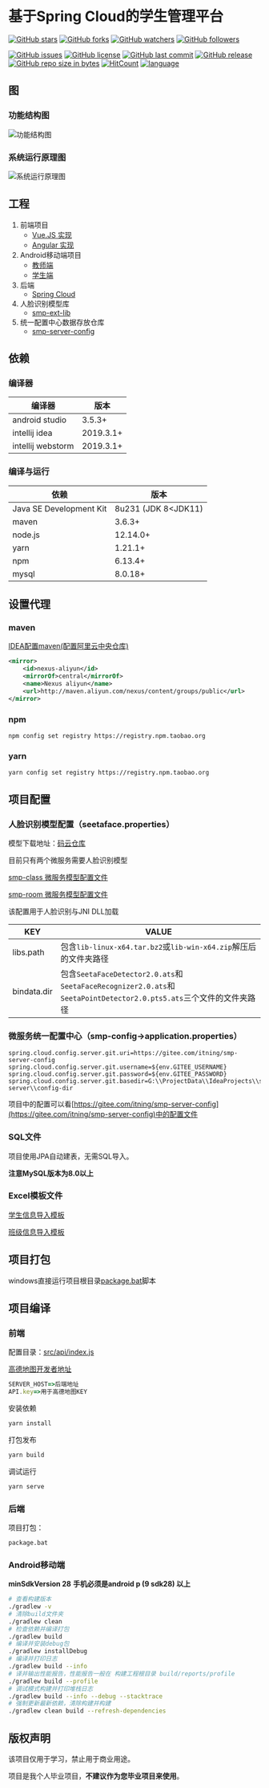 # 基于Spring Cloud的学生管理平台

[![GitHub stars](https://img.shields.io/github/stars/itning/smp-server.svg?style=social&label=Stars)](https://github.com/itning/smp-server/stargazers)
[![GitHub forks](https://img.shields.io/github/forks/itning/smp-server.svg?style=social&label=Fork)](https://github.com/itning/smp-server/network/members)
[![GitHub watchers](https://img.shields.io/github/watchers/itning/smp-server.svg?style=social&label=Watch)](https://github.com/itning/smp-server/watchers)
[![GitHub followers](https://img.shields.io/github/followers/itning.svg?style=social&label=Follow)](https://github.com/itning?tab=followers)

[![GitHub issues](https://img.shields.io/github/issues/itning/smp-server.svg)](https://github.com/itning/smp-server/issues)
[![GitHub license](https://img.shields.io/github/license/itning/smp-server.svg)](https://github.com/itning/smp-server/blob/master/LICENSE)
[![GitHub last commit](https://img.shields.io/github/last-commit/itning/smp-server.svg)](https://github.com/itning/smp-server/commits)
[![GitHub release](https://img.shields.io/github/release/itning/smp-server.svg)](https://github.com/itning/smp-server/releases)
[![GitHub repo size in bytes](https://img.shields.io/github/repo-size/itning/smp-server.svg)](https://github.com/itning/smp-server)
[![HitCount](http://hits.dwyl.io/itning/smp-server.svg)](http://hits.dwyl.io/itning/smp-server)
[![language](https://img.shields.io/badge/language-JAVA-green.svg)](https://github.com/itning/smp-server)

## 图

### 功能结构图

![功能结构图](https://raw.githubusercontent.com/itning/smp-server/master/pic/image/functional-structure-diagram.png)

### 系统运行原理图

![系统运行原理图](https://raw.githubusercontent.com/itning/smp-server/master/pic/image/schematic-diagram-of-system-operation.png)

## 工程

1. 前端项目
   - [Vue.JS 实现](https://github.com/itning/smp-client)
   - [Angular 实现](https://github.com/itning/smp-client-angular)
2. Android移动端项目
   - [教师端](https://github.com/itning/smp-android-teacher)
   - [学生端](https://github.com/itning/smp-android)
3. 后端
   - [Spring Cloud](https://github.com/itning/smp-server)
4. 人脸识别模型库
   - [smp-ext-lib](https://gitee.com/itning/smp-ext-lib)
5. 统一配置中心数据存放仓库
   - [smp-server-config](https://gitee.com/itning/smp-server-config)

## 依赖

### 编译器

| 编译器            | 版本      |
| ----------------- | --------- |
| android studio    | 3.5.3+    |
| intellij idea     | 2019.3.1+ |
| intellij webstorm | 2019.3.1+ |

### 编译与运行

| 依赖                    | 版本                |
| ----------------------- | ------------------- |
| Java SE Development Kit | 8u231 (JDK 8<JDK11) |
| maven                   | 3.6.3+              |
| node.js                 | 12.14.0+            |
| yarn                    | 1.21.1+             |
| npm                     | 6.13.4+             |
| mysql                   | 8.0.18+             |

## 设置代理

### maven

[IDEA配置maven(配置阿里云中央仓库)](https://www.cnblogs.com/sword-successful/p/6408281.html)

```xml
<mirror>  
	<id>nexus-aliyun</id>  
	<mirrorOf>central</mirrorOf>    
	<name>Nexus aliyun</name>  
	<url>http://maven.aliyun.com/nexus/content/groups/public</url>  
</mirror> 
```

### npm

```shell
npm config set registry https://registry.npm.taobao.org
```

### yarn

```shell
yarn config set registry https://registry.npm.taobao.org
```

## 项目配置

### 人脸识别模型配置（seetaface.properties）

模型下载地址：[码云仓库](https://gitee.com/itning/smp-ext-lib)

目前只有两个微服务需要人脸识别模型

[smp-class 微服务模型配置文件](https://github.com/itning/smp-server/blob/master/smp-class/src/main/resources/seetaface.properties)

[smp-room 微服务模型配置文件](https://github.com/itning/smp-server/blob/master/smp-room/src/main/resources/seetaface.properties)

该配置用于人脸识别与JNI DLL加载

| KEY         | VALUE                                                        |
| ----------- | ------------------------------------------------------------ |
| libs.path   | 包含`lib-linux-x64.tar.bz2`或`lib-win-x64.zip`解压后的文件夹路径 |
| bindata.dir | 包含`SeetaFaceDetector2.0.ats`和`SeetaFaceRecognizer2.0.ats`和`SeetaPointDetector2.0.pts5.ats`三个文件的文件夹路径 |

### 微服务统一配置中心（smp-config->application.properties）

```properties
spring.cloud.config.server.git.uri=https://gitee.com/itning/smp-server-config
spring.cloud.config.server.git.username=${env.GITEE_USERNAME}
spring.cloud.config.server.git.password=${env.GITEE_PASSWORD}
spring.cloud.config.server.git.basedir=G:\\ProjectData\\IdeaProjects\\smp-server\\config-dir
```

项目中的配置可以看[https://gitee.com/itning/smp-server-config](https://gitee.com/itning/smp-server-config)中的配置文件

### SQL文件

项目使用JPA自动建表，无需SQL导入。

**注意MySQL版本为8.0以上**

### Excel模板文件

[学生信息导入模板](https://github.com/itning/smp-server/blob/master/pic/%E5%AD%A6%E7%94%9F%E4%BF%A1%E6%81%AF%E5%AF%BC%E5%85%A5%E6%A8%A1%E6%9D%BF.xlsx)

[班级信息导入模板](https://github.com/itning/smp-server/blob/master/pic/%E7%8F%AD%E7%BA%A7%E4%BF%A1%E6%81%AF%E5%AF%BC%E5%85%A5%E6%A8%A1%E6%9D%BF.xlsx)

## 项目打包

windows直接运行项目根目录[package.bat](https://github.com/itning/smp-server/blob/master/package.bat)脚本

## 项目编译

### 前端

配置目录：[src/api/index.js](https://github.com/itning/smp-client/blob/master/src/api/index.js#L1)

[高德地图开发者地址](https://lbs.amap.com/)

```js
SERVER_HOST=>后端地址
API.key=>用于高德地图KEY
```

安装依赖

```bash
yarn install
```

打包发布

```bash
yarn build
```

调试运行

```bash
yarn serve
```

### 后端

项目打包：

```bash
package.bat
```

### Android移动端

**minSdkVersion 28**
**手机必须是android p (9 sdk28) 以上**

```bash
# 查看构建版本
./gradlew -v
# 清除build文件夹
./gradlew clean
# 检查依赖并编译打包
./gradlew build
# 编译并安装debug包
./gradlew installDebug
# 编译并打印日志
./gradlew build --info
# 译并输出性能报告，性能报告一般在 构建工程根目录 build/reports/profile
./gradlew build --profile
# 调试模式构建并打印堆栈日志
./gradlew build --info --debug --stacktrace
# 强制更新最新依赖，清除构建并构建
./gradlew clean build --refresh-dependencies
```

## 版权声明

该项目仅用于学习，禁止用于商业用途。

项目是我个人毕业项目，**不建议作为您毕业项目来使用**。